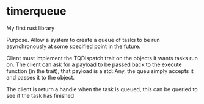 # timerqueue
My first rust library

Purpose. Allow a system to create a queue of tasks to be run asynchronously at some specified point in the future.

Client must implement the TQDispatch trait on the objects it wants tasks run on. The client can ask for a payload to be passed back to the execute function (in the trait), that payload is a std::Any, the queu simply accepts it and passes it to the object.

The client is return a handle when the task is queued, this can be queried to see if the task has finished

